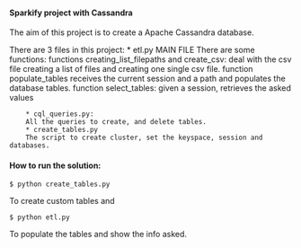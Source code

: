 #### Sparkify project with Cassandra

The aim of this project is to create a Apache Cassandra database.

There are 3 files in this project:
	* etl.py MAIN FILE
        There are some functions:
        functions creating_list_filepaths and create_csv: deal with the csv file creating a list of files and creating one single csv file.
        function populate_tables receives the current session and a path and populates the database tables.
        function select_tables: given a session, retrieves the asked values
    
    	* cql_queries.py:
        All the queries to create, and delete tables.
    	* create_tables.py
        The script to create cluster, set the keyspace, session and databases.

#### How to run the solution:
```
$ python create_tables.py
```
To create custom tables and 
```
$ python etl.py
```
To populate the tables and show the info asked.

